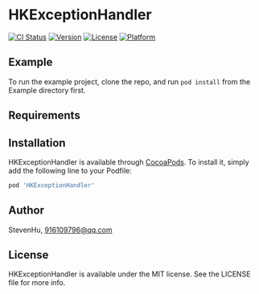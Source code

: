 # HKExceptionHandler

[![CI Status](https://img.shields.io/travis/StevenHu/HKExceptionHandler.svg?style=flat)](https://travis-ci.org/StevenHu/HKExceptionHandler)
[![Version](https://img.shields.io/cocoapods/v/HKExceptionHandler.svg?style=flat)](https://cocoapods.org/pods/HKExceptionHandler)
[![License](https://img.shields.io/cocoapods/l/HKExceptionHandler.svg?style=flat)](https://cocoapods.org/pods/HKExceptionHandler)
[![Platform](https://img.shields.io/cocoapods/p/HKExceptionHandler.svg?style=flat)](https://cocoapods.org/pods/HKExceptionHandler)

## Example

To run the example project, clone the repo, and run `pod install` from the Example directory first.

## Requirements

## Installation

HKExceptionHandler is available through [CocoaPods](https://cocoapods.org). To install
it, simply add the following line to your Podfile:

```ruby
pod 'HKExceptionHandler'
```

## Author

StevenHu, 916109796@qq.com

## License

HKExceptionHandler is available under the MIT license. See the LICENSE file for more info.

